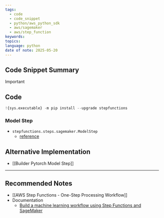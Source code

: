 ```yaml
---
tags:
  - code
  - code_snippet
  - python/aws_python_sdk
  - aws/sagemaker
  - aws/step_function
keywords: 
topics: 
language: python
date of note: 2025-05-20
---
```


## Code Snippet Summary

>[!important]




## Code

```python
!{sys.executable} -m pip install --upgrade stepfunctions
```


### Model Step

- `stepfunctions.steps.sagemaker.ModelStep`
	- [reference](https://aws-step-functions-data-science-sdk.readthedocs.io/en/latest/sagemaker.html#stepfunctions.steps.sagemaker.ModelStep)


## Alternative Implementation

- [[Builder Pytorch Model Step]]



-----------
##  Recommended Notes


- [[AWS Step Functions - One-Step Processing Workflow]]
- Documentation
	- [Build a machine learning workflow using Step Functions and SageMaker](https://sagemaker-examples.readthedocs.io/en/latest/step-functions-data-science-sdk/machine_learning_workflow_abalone/machine_learning_workflow_abalone.html#Build-a-machine-learning-workflow-using-Step-Functions-and-SageMaker)
